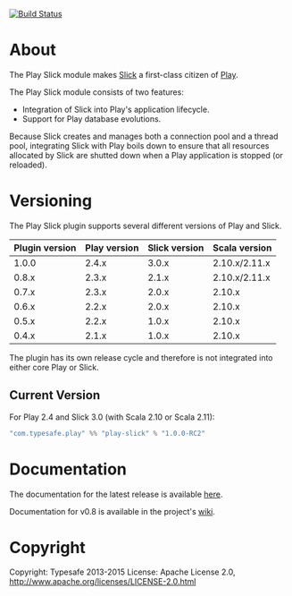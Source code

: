 [![Build Status](https://travis-ci.org/playframework/play-slick.png?branch=master)](https://travis-ci.org/playframework/play-slick)

# About

The Play Slick module makes [Slick] a first-class citizen of [Play].

The Play Slick module consists of two features:

  - Integration of Slick into Play's application lifecycle.
  - Support for Play database evolutions.

Because Slick creates and manages both a connection pool and a thread pool, integrating Slick with Play boils down to ensure that all resources allocated by Slick are shutted down when a Play application is stopped (or reloaded).

# Versioning

The Play Slick plugin supports several different versions of Play and Slick.

| Plugin version         | Play version       | Slick version       | Scala version |
|------------------------|--------------------|---------------------|---------------|
| 1.0.0                  | 2.4.x              | 3.0.x               | 2.10.x/2.11.x |
| 0.8.x                  | 2.3.x              | 2.1.x               | 2.10.x/2.11.x |
| 0.7.x                  | 2.3.x              | 2.0.x               | 2.10.x        |
| 0.6.x                  | 2.2.x              | 2.0.x               | 2.10.x        |
| 0.5.x                  | 2.2.x              | 1.0.x               | 2.10.x        |
| 0.4.x                  | 2.1.x              | 1.0.x               | 2.10.x        |

The plugin has its own release cycle and therefore is not integrated into either core Play or Slick.

[Play]: https://www.playframework.com
[Slick]: http://slick.typesafe.com

## Current Version

For Play 2.4 and Slick 3.0 (with Scala 2.10 or Scala 2.11):

```scala
"com.typesafe.play" %% "play-slick" % "1.0.0-RC2"
```

# Documentation

The documentation for the latest release is available [here](https://www.playframework.com/documentation/2.4.x/PlaySlick).

Documentation for v0.8 is available in the project's [wiki](https://github.com/playframework/play-slick/wiki).

# Copyright

Copyright: Typesafe 2013-2015
License: Apache License 2.0, http://www.apache.org/licenses/LICENSE-2.0.html
